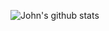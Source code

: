 ![John's github stats](https://github-readme-stats.vercel.app/api?username=johnkirtley&count_private=true&show_icons=true)

